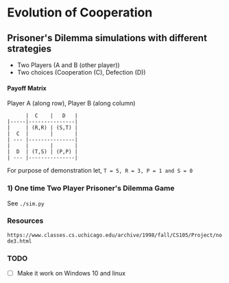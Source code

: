# Evolution of Cooperation

## Prisoner's Dilemma simulations with different strategies
	
- Two Players (A and B (other player))
- Two choices (Cooperation (C), Defection (D))

#### Payoff Matrix
Player A (along row), Player B (along column)

	      |  C    |   D   |
	|-----|---------------|
	|     | (R,R) | (S,T) |
	|  C  |       |       |
  	| --- |---------------|
	|     |       |       |
	|  D  | (T,S) | (P,P) |
	| --- |---------------|

For purpose of demonstration let, 
`T = 5, R = 3, P = 1 and S = 0`

### 1) One time Two Player Prisoner's Dilemma Game
See ```./sim.py```



### Resources 
`https://www.classes.cs.uchicago.edu/archive/1998/fall/CS105/Project/node3.html`


### TODO
- [ ] Make it work on Windows 10 and linux
